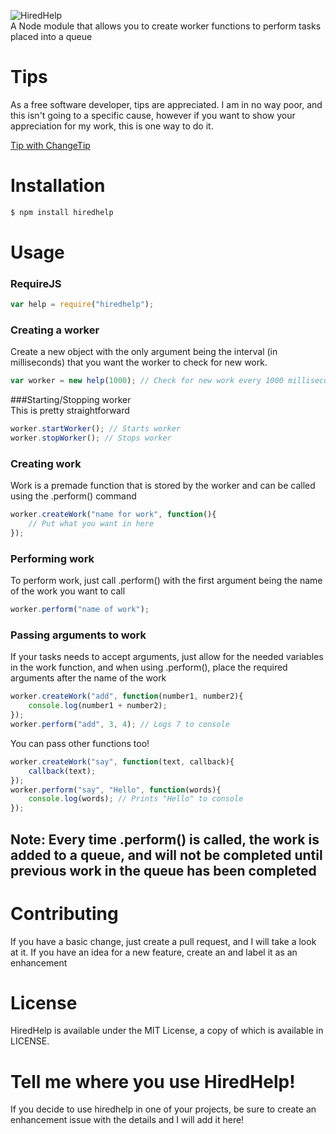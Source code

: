 ![HiredHelp](http://i58.tinypic.com/2ez19g7.jpg)  
A Node module that allows you to create worker functions to perform tasks placed into a queue

Tips
====
As a free software developer, tips are appreciated. I am in no way poor, and this isn't going to a specific cause, however if you want to show your appreciation for my work, this is one way to do it.

[Tip with ChangeTip](http://arm1stice.tip.me)

Installation
============
```bash  
$ npm install hiredhelp
```

Usage
=====
### RequireJS  
```js
var help = require("hiredhelp");
```  
### Creating a worker   
Create a new object with the only argument being the interval (in milliseconds) that you want the worker to check for new work.
```js
var worker = new help(1000); // Check for new work every 1000 milliseconds
```  
###Starting/Stopping worker  
This is pretty straightforward
```js
worker.startWorker(); // Starts worker
worker.stopWorker(); // Stops worker
```
### Creating work  
Work is a premade function that is stored by the worker and can be called using the .perform() command
```js
worker.createWork("name for work", function(){
    // Put what you want in here
});
```
### Performing work  
To perform work, just call .perform() with the first argument being the name of the work you want to call
```js
worker.perform("name of work");
```
### Passing arguments to work
If your tasks needs to accept arguments, just allow for the needed variables in the work function, and when using .perform(), place the required arguments after the name of the work
```js
worker.createWork("add", function(number1, number2){
    console.log(number1 + number2);
});
worker.perform("add", 3, 4); // Logs 7 to console
```
You can pass other functions too! 
```js
worker.createWork("say", function(text, callback){
    callback(text);
});
worker.perform("say", "Hello", function(words){
    console.log(words); // Prints "Hello" to console
});
```
Note: Every time .perform() is called, the work is added to a queue, and will not be completed until previous work in the queue has been completed
--------------------------------------------------------------------------------------------------------------------------------------------------

Contributing
============
If you have a basic change, just create a pull request, and I will take a look at it.
If you have an idea for a new feature, create an and label it as an enhancement

License
=======
HiredHelp is available under the MIT License, a copy of which is available in LICENSE.

Tell me where you use HiredHelp!
================================
If you decide to use hiredhelp in one of your projects, be sure to create an enhancement issue with the details and I will add it here!




